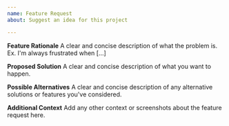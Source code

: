```yaml
---
name: Feature Request
about: Suggest an idea for this project

---
```


**Feature Rationale**
A clear and concise description of what the problem is. Ex. I'm always frustrated when [...]

**Proposed Solution**
A clear and concise description of what you want to happen.

**Possible Alternatives**
A clear and concise description of any alternative solutions or features you've considered.

**Additional Context**
Add any other context or screenshots about the feature request here.
